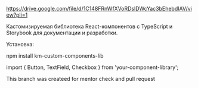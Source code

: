 https://drive.google.com/file/d/1C148FRnWfXVoRDslDWcYac3bEhebdIAV/view?pli=1

Кастомизируемая библиотека React-компонентов с TypeScript и Storybook для документации и разработки.

Установка:

npm install km-custom-components-lib

import { Button, TextField, Checkbox } from 'your-component-library';

This branch was createed for mentor check and pull request
